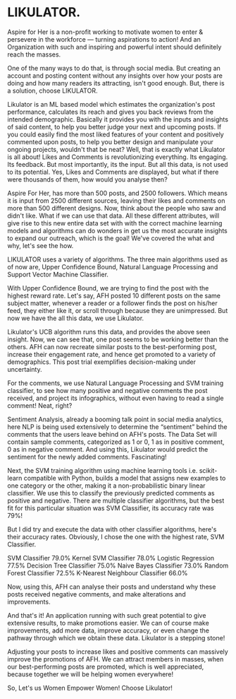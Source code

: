 # LIKULATOR.
Aspire for Her is a non-profit working to motivate women to enter & persevere in the workforce — turning aspirations to action! 
And an Organization with such and inspiring and powerful intent should definitely reach the masses.

One of the many ways to do that, is through social media. But creating an account and posting content without any insights over how your posts are doing and how many readers its attracting, isn't good enough.
But, there is a solution, choose LIKULATOR.

Likulator is an ML based model which estimates the organization's post performance, calculates its reach and gives you back reviews from the intended demographic.
Basically it provides you with the inputs and insights of said content, to help you better judge your next and upcoming posts. If you could easily find the most liked features of your content and positively commented upon posts, to help you better design and manipulate your ongoing projects, wouldn't that be neat? 
Well, that is exactly what Likulator is all about!
Likes and Comments is revolutionizing everything. Its engaging. Its feedback. But most importantly, its the input. But all this data, is not used to its potential.
Yes, Likes and Comments are displayed, but what if there were thousands of them, how would you analyse then?

Aspire For Her, has more than 500 posts, and 2500 followers. 
Which means it is input from 2500 different sources, leaving their likes and comments on more than 500 different designs. Now, think about the people who saw and didn't like. What if we can use that data. All these different attributes, will give rise to this new entire data set with with the correct machine learning models and algorithms can do wonders in get us the most accurate insights to expand our outreach, which is the goal!
We've covered the what and why, let's see the how.

LIKULATOR uses a variety of algorithms. The three main algorithms used as of now are, Upper Confidence Bound, Natural Language Processing and Support Vector Machine Classifier.

With Upper Confidence Bound, we are trying to find the post with the highest reward rate. Let's say, AFH posted 10 different posts on the same subject matter, whenever a reader or a follower finds the post on his/her feed, they either like it, or scroll through because they are unimpressed. But now we have the all this data, we use Likulator.

Likulator's UCB algorithm runs this data, and provides the above seen insight. Now, we can see that, one post seems to be working better than the others. AFH can now recreate similar posts to the best-performing post, increase their engagement rate, and hence get promoted to a variety of demographics. This post trial exemplifies decision-making under uncertainty.

For the comments, we use Natural Language Processing and SVM training classifier, to see how many positive and negative comments the post received, and project its infographics, without even having to read a single comment! Neat, right?

Sentiment Analysis, already a booming talk point in social media analytics, here NLP is being used extensively to determine the “sentiment” behind the comments that the users leave behind on AFH's posts. The Data Set will contain sample comments, categorized as 1 or 0, 1 as in positive comment, 0 as in negative comment. And using this, Likulator would predict the sentiment for the newly added comments. Fascinating!

Next, the SVM training algorithm using machine learning tools i.e. scikit-learn compatible with Python, builds a model that assigns new examples to one category or the other, making it a non-probabilistic binary linear classifier. We use this to classify the previously predicted comments as positive and negative. There are multiple classifier algorithms, but the best fit for this particular situation was SVM Classifier, its accuracy rate was 79%! 

But I did try and execute the data with other classifier algorithms, here's their accuracy rates. Obviously, I chose the one with the highest rate, SVM Classifier.

SVM Classifier                                                    79.0%
Kernel SVM Classifier                                             78.0%
Logistic Regression                                               77.5%
Decision Tree Classifier                                          75.0%
Naive Bayes Classifier                                            73.0%
Random Forest Classifier                                          72.5%
K-Nearest Neighbour Classifier                                    66.0%        

Now, using this, AFH can analyse their posts and understand why these posts received negative comments, and make alterations and improvements. 

And that's it! An application running with such great potential to give extensive results, to make promotions easier. We can of course make improvements, add more data, improve accuracy, or even change the pathway through which we obtain these data. Likulator is a stepping stone! 

Adjusting your posts to increase likes and positive comments can massively improve the promotions of AFH. We can attract members in masses, when our best-performing posts are promoted, which is well appreciated, because together we will be helping women everywhere! 

So, Let's us Women Empower Women! Choose Likulator!
